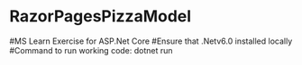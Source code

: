 # RazorPagesPizzaModel

#MS Learn Exercise for ASP.Net Core 
#Ensure that .Netv6.0 installed locally
#Command to run working code: dotnet run 
